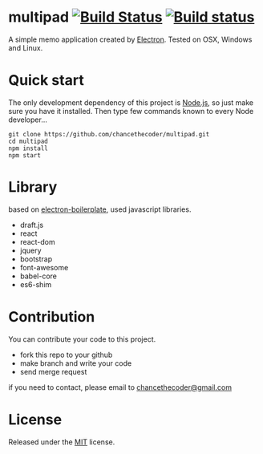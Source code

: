 # multipad [![Build Status](https://travis-ci.org/chancethecoder/multipad.svg?branch=master)](https://travis-ci.org/chancethecoder/multipad) [![Build status](https://ci.appveyor.com/api/projects/status/512ddqqps205b707?svg=true)](https://ci.appveyor.com/project/chancethecoder/multipad)

A simple memo application created by [Electron](http://electron.atom.io). Tested on OSX, Windows and Linux.  

# Quick start

The only development dependency of this project is [Node.js](https://nodejs.org), so just make sure you have it installed.
Then type few commands known to every Node developer...
```
git clone https://github.com/chancethecoder/multipad.git
cd multipad
npm install
npm start
```

# Library

based on [electron-boilerplate](https://github.com/szwacz/electron-boilerplate), used javascript libraries.

* draft.js
* react
* react-dom
* jquery
* bootstrap
* font-awesome
* babel-core
* es6-shim

# Contribution

You can contribute your code to this project.

* fork this repo to your github
* make branch and write your code
* send merge request

if you need to contact, please email to chancethecoder@gmail.com

# License

Released under the [MIT](https://github.com/chancethecoder/multipad/blob/master/LICENSE) license.
